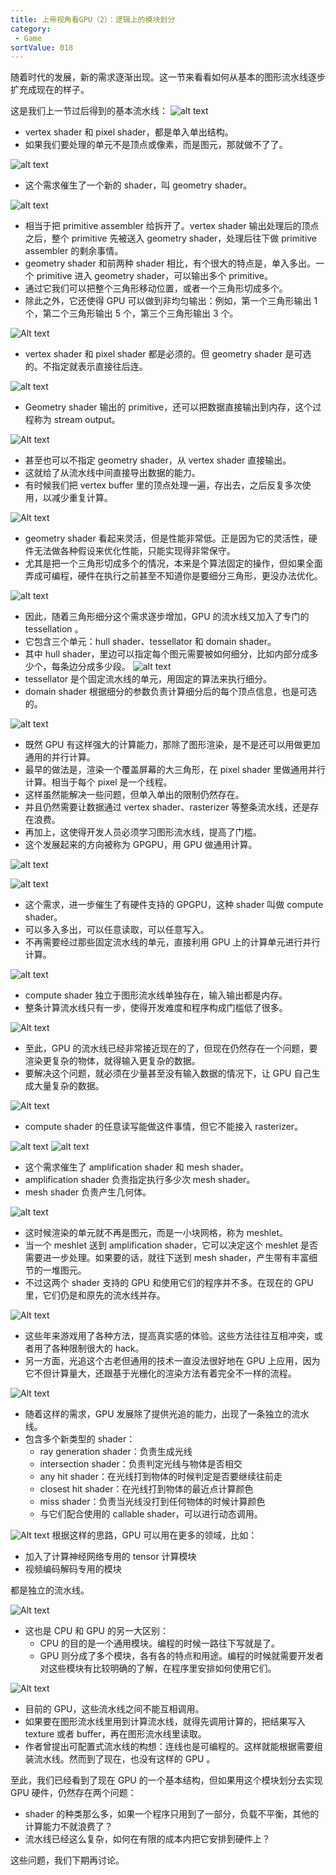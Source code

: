 ```yaml
---
title: 上帝视角看GPU（2）：逻辑上的模块划分
category:
 - Game
sortValue: 018
---
```


随着时代的发展，新的需求逐渐出现。这一节来看看如何从基本的图形流水线逐步扩充成现在的样子。

这是我们上一节过后得到的基本流水线：
![alt text](image.png)

- vertex shader 和 pixel shader，都是单入单出结构。
- 如果我们要处理的单元不是顶点或像素，而是图元，那就做不了了。

![alt text](image-1.png)

- 这个需求催生了一个新的 shader，叫 geometry shader。

![alt text](image-2.png)

- 相当于把 primitive assembler 给拆开了。vertex shader 输出处理后的顶点之后，整个 primitive 先被送入 geometry shader，处理后往下做 primitive assembler 的剩余事情。
- geometry shader 和前两种 shader 相比，有个很大的特点是，单入多出。一个 primitive 进入 geometry shader，可以输出多个 primitive。
- 通过它我们可以把整个三角形移动位置，或者一个三角形切成多个。
- 除此之外，它还使得 GPU 可以做到非均匀输出：例如，第一个三角形输出 1 个，第二个三角形输出 5 个，第三个三角形输出 3 个。

![Alt text](image-13.png)

- vertex shader 和 pixel shader 都是必须的。但 geometry shader 是可选的。不指定就表示直接往后连。

![alt text](image-3.png)

- Geometry shader 输出的 primitive，还可以把数据直接输出到内存，这个过程称为 stream output。

![Alt text](image-14.png)

- 甚至也可以不指定 geometry shader，从 vertex shader 直接输出。
- 这就给了从流水线中间直接导出数据的能力。
- 有时候我们把 vertex buffer 里的顶点处理一遍，存出去，之后反复多次使用，以减少重复计算。

![Alt text](image-15.png)

- geometry shader 看起来灵活，但是性能非常低。正是因为它的灵活性，硬件无法做各种假设来优化性能，只能实现得非常保守。
- 尤其是把一个三角形切成多个的情况，本来是个算法固定的操作，但如果全面弄成可编程，硬件在执行之前甚至不知道你是要细分三角形，更没办法优化。

![alt text](image-4.png)

- 因此，随着三角形细分这个需求逐步增加，GPU 的流水线又加入了专门的 tessellation 。
- 它包含三个单元：hull shader、tessellator 和 domain shader。
- 其中 hull shader，里边可以指定每个图元需要被如何细分，比如内部分成多少个，每条边分成多少段。
  ![alt text](image-5.png)
- tessellator 是个固定流水线的单元，用固定的算法来执行细分。
- domain shader 根据细分的参数负责计算细分后的每个顶点信息，也是可选的。

![alt text](image-6.png)

- 既然 GPU 有这样强大的计算能力，那除了图形渲染，是不是还可以用做更加通用的并行计算。
- 最早的做法是，渲染一个覆盖屏幕的大三角形，在 pixel shader 里做通用并行计算。相当于每个 pixel 是一个线程。
- 这样虽然能解决一些问题，但单入单出的限制仍然存在。
- 并且仍然需要让数据通过 vertex shader、rasterizer 等整条流水线，还是存在浪费。
- 再加上，这使得开发人员必须学习图形流水线，提高了门槛。
- 这个发展起来的方向被称为 GPGPU，用 GPU 做通用计算。

![alt text](image-7.png)

![alt text](image-8.png)

- 这个需求，进一步催生了有硬件支持的 GPGPU，这种 shader 叫做 compute shader。
- 可以多入多出，可以任意读取，可以任意写入。
- 不再需要经过那些固定流水线的单元，直接利用 GPU 上的计算单元进行并行计算。

![alt text](image-9.png)

- compute shader 独立于图形流水线单独存在，输入输出都是内存。
- 整条计算流水线只有一步，使得开发难度和程序构成门槛低了很多。

![Alt text](image-16.png)

- 至此，GPU 的流水线已经非常接近现在的了，但现在仍然存在一个问题，要渲染更复杂的物体，就得输入更复杂的数据。
- 要解决这个问题，就必须在少量甚至没有输入数据的情况下，让 GPU 自己生成大量复杂的数据。

![Alt text](image-17.png)

- compute shader 的任意读写能做这件事情，但它不能接入 rasterizer。

![alt text](image-10.png)
![alt text](image-11.png)

- 这个需求催生了 amplification shader 和 mesh shader。
- amplification shader 负责指定执行多少次 mesh shader。
- mesh shader 负责产生几何体。

![alt text](image-12.png)

- 这时候渲染的单元就不再是图元，而是一小块网格，称为 meshlet。
- 当一个 meshlet 送到 amplification shader，它可以决定这个 meshlet 是否需要进一步处理。如果要的话，就往下送到 mesh shader，产生带有丰富细节的一堆图元。
- 不过这两个 shader 支持的 GPU 和使用它们的程序并不多。在现在的 GPU 里，它们仍是和原先的流水线并存。

![Alt text](image-18.png)

- 这些年来游戏用了各种方法，提高真实感的体验。这些方法往往互相冲突，或者用了各种限制很大的 hack。
- 另一方面，光追这个古老但通用的技术一直没法很好地在 GPU 上应用，因为它不但计算量大，还跟基于光栅化的渲染方法有着完全不一样的流程。

![Alt text](image-19.png)

- 随着这样的需求，GPU 发展除了提供光追的能力，出现了一条独立的流水线。
- 包含多个新类型的 shader：
  - ray generation shader：负责生成光线
  - intersection shader：负责判定光线与物体是否相交
  - any hit shader：在光线打到物体的时候判定是否要继续往前走
  - closest hit shader：在光线打到物体的最近点计算颜色
  - miss shader：负责当光线没打到任何物体的时候计算颜色
  - 与它们配合使用的 callable shader，可以进行动态调用。

![Alt text](image-20.png)
根据这样的思路，GPU 可以用在更多的领域，比如：

- 加入了计算神经网络专用的 tensor 计算模块
- 视频编码解码专用的模块

都是独立的流水线。

![Alt text](image-21.png)

- 这也是 CPU 和 GPU 的另一大区别：
  - CPU 的目的是一个通用模块。编程的时候一路往下写就是了。
  - GPU 则分成了多个模块，各有各的特点和用途。编程的时候就需要开发者对这些模块有比较明确的了解，在程序里安排如何使用它们。

![Alt text](image-22.png)

- 目前的 GPU，这些流水线之间不能互相调用。
- 如果要在图形流水线里用到计算流水线，就得先调用计算的，把结果写入 texture 或者 buffer，再在图形流水线里读取。
- 作者曾提出可配置式流水线的构想：连线也是可编程的。这样就能根据需要组装流水线。然而到了现在，也没有这样的 GPU 。

至此，我们已经看到了现在 GPU 的一个基本结构，但如果用这个模块划分去实现 GPU 硬件，仍然存在两个问题：

- shader 的种类那么多，如果一个程序只用到了一部分，负载不平衡，其他的计算能力不就浪费了？
- 流水线已经这么复杂，如何在有限的成本内把它安排到硬件上？

这些问题，我们下期再讨论。

